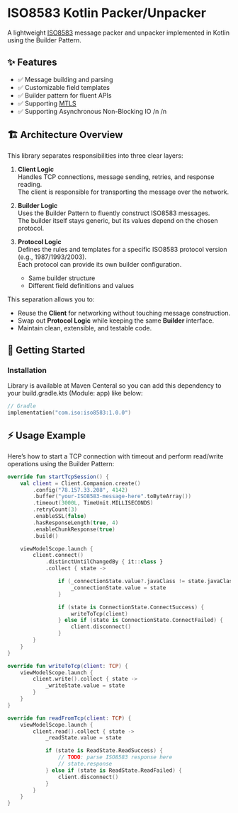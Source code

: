 # ISO8583 Kotlin Packer/Unpacker

A lightweight [ISO8583](https://en.wikipedia.org/wiki/ISO_8583) message packer and unpacker implemented in Kotlin using the Builder Pattern.

## ✨ Features

- ✅ Message building and parsing
- ✅ Customizable field templates
- ✅ Builder pattern for fluent APIs
- ✅ Supporting [MTLS](https://en.wikipedia.org/wiki/Mutual_authentication)
- ✅ Supporting Asynchronous Non-Blocking IO
/n
/n
## 🏗️ Architecture Overview

This library separates responsibilities into three clear layers:

1. **Client Logic**  
   Handles TCP connections, message sending, retries, and response reading.  
   The client is responsible for transporting the message over the network.

2. **Builder Logic**  
   Uses the Builder Pattern to fluently construct ISO8583 messages.  
   The builder itself stays generic, but its values depend on the chosen protocol.

3. **Protocol Logic**  
   Defines the rules and templates for a specific ISO8583 protocol version (e.g., 1987/1993/2003).  
   Each protocol can provide its own builder configuration.  
   - Same builder structure  
   - Different field definitions and values  

This separation allows you to:  
- Reuse the **Client** for networking without touching message construction.  
- Swap out **Protocol Logic** while keeping the same **Builder** interface.  
- Maintain clean, extensible, and testable code.

## 🚀 Getting Started

### Installation
Library is available at Maven Centeral so you can add this dependency to your build.gradle.kts (Module: app) like below:
```kotlin
// Gradle
implementation("com.iso:iso8583:1.0.0")
```

## ⚡ Usage Example
Here’s how to start a TCP connection with timeout and perform read/write operations using the Builder Pattern:
```kotlin
override fun startTcpSession() {
    val client = Client.Companion.create()
        .config("78.157.33.208", 4142)
        .buffer("your-ISO8583-message-here".toByteArray())
        .timeout(3000L, TimeUnit.MILLISECONDS)
        .retryCount(3)
        .enableSSL(false)
        .hasResponseLength(true, 4)
        .enableChunkResponse(true)
        .build()

    viewModelScope.launch {
        client.connect()
            .distinctUntilChangedBy { it::class }
            .collect { state ->

                if (_connectionState.value?.javaClass != state.javaClass) {
                    _connectionState.value = state
                }

                if (state is ConnectionState.ConnectSuccess) {
                    writeToTcp(client)
                } else if (state is ConnectionState.ConnectFailed) {
                    client.disconnect()
                }
        }
    }
}

override fun writeToTcp(client: TCP) {
    viewModelScope.launch {
        client.write().collect { state ->
            _writeState.value = state
        }
    }
}

override fun readFromTcp(client: TCP) {
    viewModelScope.launch {
        client.read().collect { state ->
            _readState.value = state

            if (state is ReadState.ReadSuccess) {
                // TODO: parse ISO8583 response here
                // state.response
            } else if (state is ReadState.ReadFailed) {
                client.disconnect()
            }
        }
    }
}
```
